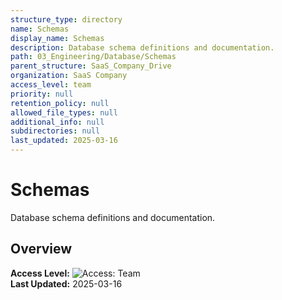 ```yaml
---
structure_type: directory
name: Schemas
display_name: Schemas
description: Database schema definitions and documentation.
path: 03_Engineering/Database/Schemas
parent_structure: SaaS_Company_Drive
organization: SaaS Company
access_level: team
priority: null
retention_policy: null
allowed_file_types: null
additional_info: null
subdirectories: null
last_updated: 2025-03-16
---
```


# Schemas

Database schema definitions and documentation.

## Overview

**Access Level:** ![Access: Team](https://img.shields.io/badge/Access-Team-blue)  
**Last Updated:** 2025-03-16  
